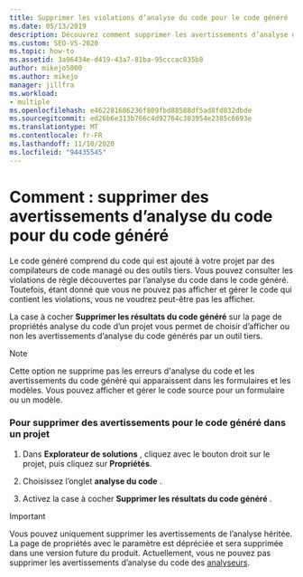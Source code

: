 ```yaml
---
title: Supprimer les violations d’analyse du code pour le code généré
ms.date: 05/13/2019
description: Découvrez comment supprimer les avertissements d’analyse du code pour le code généré. Consultez Comment empêcher Visual Studio d’afficher les avertissements d’analyse héritée sur le code généré.
ms.custom: SEO-VS-2020
ms.topic: how-to
ms.assetid: 3a96434e-d419-43a7-81ba-95cccac835b8
author: mikejo5000
ms.author: mikejo
manager: jillfra
ms.workload:
- multiple
ms.openlocfilehash: e462281686236f809fbd88588df5ad8fd832dbde
ms.sourcegitcommit: ed26b6e313b766c4d92764c303954e2385c6693e
ms.translationtype: MT
ms.contentlocale: fr-FR
ms.lasthandoff: 11/10/2020
ms.locfileid: "94435545"
---
```

# <a name="how-to-suppress-code-analysis-warnings-for-generated-code"></a>Comment : supprimer des avertissements d’analyse du code pour du code généré

Le code généré comprend du code qui est ajouté à votre projet par des compilateurs de code managé ou des outils tiers. Vous pouvez consulter les violations de règle découvertes par l’analyse du code dans le code généré. Toutefois, étant donné que vous ne pouvez pas afficher et gérer le code qui contient les violations, vous ne voudrez peut-être pas les afficher.

La case à cocher **Supprimer les résultats du code généré** sur la page de propriétés analyse du code d’un projet vous permet de choisir d’afficher ou non les avertissements d’analyse du code générés par un outil tiers.

> [!NOTE]
> Cette option ne supprime pas les erreurs d'analyse du code et les avertissements du code généré qui apparaissent dans les formulaires et les modèles. Vous pouvez afficher et gérer le code source pour un formulaire ou un modèle.

### <a name="to-suppress-warnings-for-generated-code-in-a-project"></a>Pour supprimer des avertissements pour le code généré dans un projet

1. Dans **Explorateur de solutions** , cliquez avec le bouton droit sur le projet, puis cliquez sur **Propriétés**.

2. Choisissez l’onglet **analyse du code** .

3. Activez la case à cocher **Supprimer les résultats du code généré** .

> [!IMPORTANT]
> Vous pouvez uniquement supprimer les avertissements de l’analyse héritée. La page de propriétés avec le paramètre est dépréciée et sera supprimée dans une version future du produit. Actuellement, vous ne pouvez pas supprimer les avertissements d’analyse du code des [analyseurs](roslyn-analyzers-overview.md).
